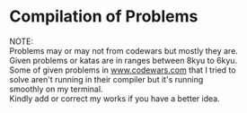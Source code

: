 # Compilation of Problems
NOTE: <br>
Problems may or may not from codewars but mostly they are. <br>
Given problems or katas are in ranges between 8kyu to 6kyu. <br>
Some of given problems in www.codewars.com that I tried to <br>
solve aren't running in their compiler but it's running <br>
smoothly on my terminal. <br>
Kindly add or correct my works if you have a better idea.
